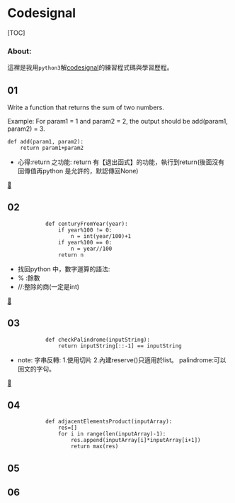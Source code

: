 # Codesignal

[TOC]

### About:
這裡是我用`python3`解[codesignal](https://app.codesignal.com/)的練習程式碼與學習歷程。

## 01
 Write a function that returns the sum of two numbers.

Example:
For param1 = 1 and param2 = 2,
the output should be add(param1, param2) = 3.


    def add(param1, param2):
        return param1+param2

* 心得:return 之功能:
return 有【退出函式】的功能，執行到return(後面沒有回傳值再python 是允許的，默認傳回None)

[📔](#Codesignal)

## 02
                def centuryFromYear(year):
                    if year%100 != 0:
                        n = int(year/100)+1
                    if year%100 == 0:
                        n = year//100
                    return n
* 找回python 中，數字運算的語法:
 * % :餘數
 * //:整除的商(一定是int)

[📔](#Codesignal)

## 03
                def checkPalindrome(inputString):
                    return inputString[::-1] == inputString

* note:
字串反轉:
1.使用切片
2.內建reserve()只適用於list。
palindrome:可以回文的字句。

[📔](#Codesignal)

## 04
                def adjacentElementsProduct(inputArray):
                    res=[]
                    for i in range(len(inputArray)-1):
                        res.append(inputArray[i]*inputArray[i+1])
                        return max(res)


## 05

## 06
